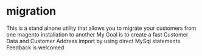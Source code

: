 # migration
This is a stand alnone utility that allows you to migrate your customers from one magento installation to another 
My Goal is to create a fast Customer Data and Customer Address import by using direct MySql statements
Feedback is welcomed 
